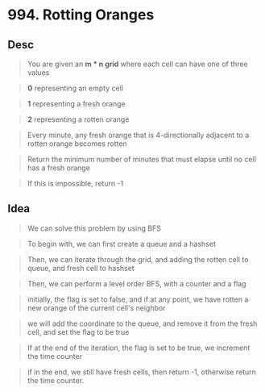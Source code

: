 # 994. Rotting Oranges

## Desc

> You are given an **m * n grid** where each cell can have one of three values

> **0** representing an empty cell

> **1** representing a fresh orange

> **2** representing a rotten orange

> Every minute, any fresh orange that is 4-directionally adjacent to a rotten orange becomes rotten

> Return the minimum number of minutes that must elapse until no cell has a fresh orange

> If this is impossible, return -1

## Idea

> We can solve this problem by using BFS

> To begin with, we can first create a queue and a hashset

> Then, we can iterate through the grid, and adding the rotten cell to queue, and fresh cell to hashset

> Then, we can perform a level order BFS, with a counter and a flag

> initially, the flag is set to false, and if at any point, we have rotten a new orange of the current cell's neighbor

> we will add the coordinate to the queue, and remove it from the fresh cell, and set the flag to be true

> If at the end of the iteration, the flag is set to be true, we increment the time counter

> if in the end, we still have fresh cells, then return -1, otherwise return the time counter.
